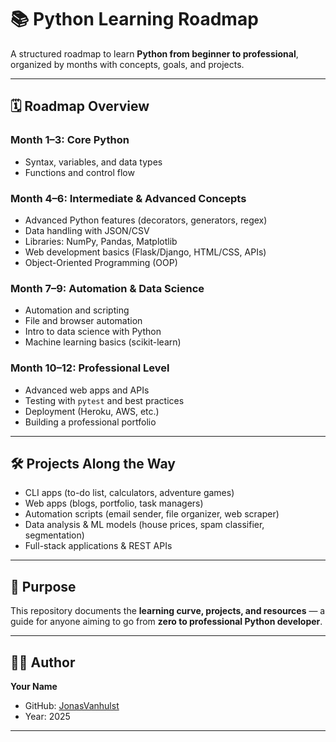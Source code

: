 # 📚 Python Learning Roadmap  

A structured roadmap to learn **Python from beginner to professional**, organized by months with concepts, goals, and projects.  

---

## 🗓 Roadmap Overview  

### Month 1–3: Core Python  
- Syntax, variables, and data types  
- Functions and control flow  

### Month 4–6: Intermediate & Advanced Concepts  
- Advanced Python features (decorators, generators, regex)  
- Data handling with JSON/CSV  
- Libraries: NumPy, Pandas, Matplotlib  
- Web development basics (Flask/Django, HTML/CSS, APIs)  
- Object-Oriented Programming (OOP)  

### Month 7–9: Automation & Data Science  
- Automation and scripting  
- File and browser automation  
- Intro to data science with Python  
- Machine learning basics (scikit-learn)  

### Month 10–12: Professional Level  
- Advanced web apps and APIs  
- Testing with `pytest` and best practices  
- Deployment (Heroku, AWS, etc.)  
- Building a professional portfolio  

---

## 🛠 Projects Along the Way  
- CLI apps (to-do list, calculators, adventure games)  
- Web apps (blogs, portfolio, task managers)  
- Automation scripts (email sender, file organizer, web scraper)  
- Data analysis & ML models (house prices, spam classifier, segmentation)  
- Full-stack applications & REST APIs  

---

## 🎯 Purpose  
This repository documents the **learning curve, projects, and resources** — a guide for anyone aiming to go from **zero to professional Python developer**.  

---

## 👨‍💻 Author  
**Your Name**  
- GitHub: [JonasVanhulst](https://github.com/JonasVanhulst)  
- Year: 2025  

---

